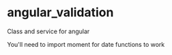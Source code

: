 # angular_validation
Class and service for angular

You'll need to import moment for date functions to work

